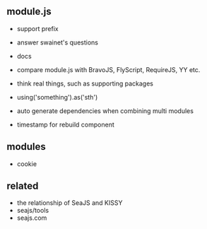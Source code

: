 
 module.js
-----------

 - support prefix
 - answer swainet's questions
 - docs

 - compare module.js with BravoJS, FlyScript, RequireJS, YY etc.

 - think real things, such as supporting packages
 - using('something').as('sth')
 - auto generate dependencies when combining multi modules
 - timestamp for rebuild component


 modules
---------
 - cookie


  related
----------
 - the relationship of SeaJS and KISSY
 - seajs/tools
 - seajs.com
